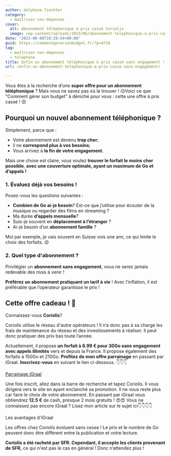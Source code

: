 ```yaml
---
author: delphine.fiechter
category:
  - maîtriser-ses-dépenses
cover:
  alt: Abonnement téléphonique à prix cassé Coriolis
  image: /wp-content/uploads/2023/06/abonnement-telephonique-a-prix-casse-coriolis.png
date: "2023-06-08T10:29:54+00:00"
guid: https://commentgerersonbudget.fr/?p=4718
tag:
  - maîtriser-ses-dépenses
  - téléphone
title: Enfin un abonnement téléphonique à prix cassé sans engagement !
url: /enfin-un-abonnement-telephonique-a-prix-casse-sans-engagement/

---
```

Vous êtes à la recherche d’une **super offre pour un abonnement téléphonique** ? Mais vous ne savez pas où la trouver ! 😥Voici ce que "Comment gérer son budget" à déniché pour vous : cette une offre à prix cassé ! 😍

## Pourquoi un nouvel abonnement téléphonique ?

Simplement, parce que :

- Votre abonnement est devenu **trop cher**;
- il ne **correspond plus à vos besoins**;
- Vous arrivez à **la fin de votre engagement**.

Mais une chose est claire, vous voulez **trouver le forfait le moins cher possible**, **avec une couverture optimale, ayant un maximum de Go et d’appels !**

### 1\. Évaluez déjà vos besoins !

Posez-vous les questions suivantes :

- **Combien de Go ai-je besoin**? Est-ce que j’utilise pour écouter de la musique ou regarder des films en streaming ?
- Ma durée **d’appels mensuelle**?
- Suis-je souvent en **déplacement à l’étranger** ?
- Ai-je besoin d’un **abonnement famille** ?

Moi par exemple, je vais souvent en Suisse vois une ami, ce qui limite le choix des forfaits. 😒

### 2\. Quel type d'abonnement ?

Privilégier un **abonnement sans engagement**, vous ne serez jamais redevable des mois à venir !

**Préférez un abonnement pratiquant un tarif à vie** ! Avec l’inflation, il est préférable que l’opérateur garantisse le prix !

## Cette offre cadeau ! 🎁

Connaissez-vous **Coriolis**?

Coriolis utilise le réseau d'autre opérateurs ! Il n’a donc pas à sa charge les frais de maintenance du réseau et des investissements à réaliser. Il peut donc pratiquer des prix bas toute l’année.

Actuellement, il propose **un forfait à 6.99 € pour 30Go sans engagement** **avec appels illimités** vers et depuis la France. Il propose également des forfaits à 150Go et 210Go. **Profitez de mon offre parrainage** en passant par iGraal. **Inscrivez-vous** en suivant le lien ci-dessous. 👇👇👇

[Parrainage iGraal](https://fr.igraal.com/parrainage?parrain=AG_5e9b4975de6cb)

Une fois inscrit, allez dans la barre de recherche et tapez Coriolis. Il vous dirigera vers le site en ayant enclanché sa promotion. Il ne vous reste plus car faire le choix de votre abonnement. En passant par iGraal vous obtiendrez **12.5 €** de cash, presque 2 mois gratuits ! 😍😍 Vous ne connaissez pas encore iGraal ? Lisez mon article sur le sujet ici👇👇👇👇

Les avantages d'iGraal

Les offres chez Coriolis évoluent sans cesse ! Le prix et le nombre de Go peuvent donc être différent entre la publication et votre lecture.

**Coriolis a été racheté par SFR. Cependant, il accepte les clients provenant de SFR,** ce qui n'est pas le cas en général ! Donc n’attendez plus !
